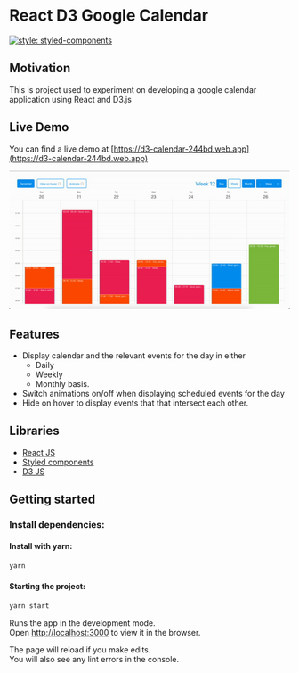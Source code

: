 # React D3 Google Calendar

[![style: styled-components](https://img.shields.io/badge/style-%F0%9F%92%85%20styled--components-orange.svg?colorB=daa357&colorA=db748e)](https://github.com/styled-components/styled-components)

## Motivation

This is project used to experiment on developing a google calendar application using React and D3.js

## Live Demo

You can find a live demo at [https://d3-calendar-244bd.web.app](https://d3-calendar-244bd.web.app)

![Alt Text](https://github.com/shaanxd/react-d3-calendar/blob/master/src/static/sample.gif)

## Features

- Display calendar and the relevant events for the day in either
  - Daily
  - Weekly
  - Monthly basis.
- Switch animations on/off when displaying scheduled events for the day
- Hide on hover to display events that that intersect each other.

## Libraries

- [React JS](https://reactjs.org/)
- [Styled components](https://styled-components.com/)
- [D3 JS](https://d3js.org/)

## Getting started

### Install dependencies:

#### Install with yarn:

```bash
yarn
```

#### Starting the project:

```bash
yarn start
```

Runs the app in the development mode.\
Open [http://localhost:3000](http://localhost:3000) to view it in the browser.

The page will reload if you make edits.\
You will also see any lint errors in the console.
